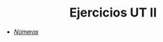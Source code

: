 <h1 align='center'>Ejercicios UT II</h1>
 <ul>
    <li><a href='https://github.com/toninavhd/1-DAW_pt2/tree/main/PRO/ut2/ejercicios/numeros'> 𝑁𝑢́𝑚𝑒𝑟𝑜𝑠</a></li>

</ul>